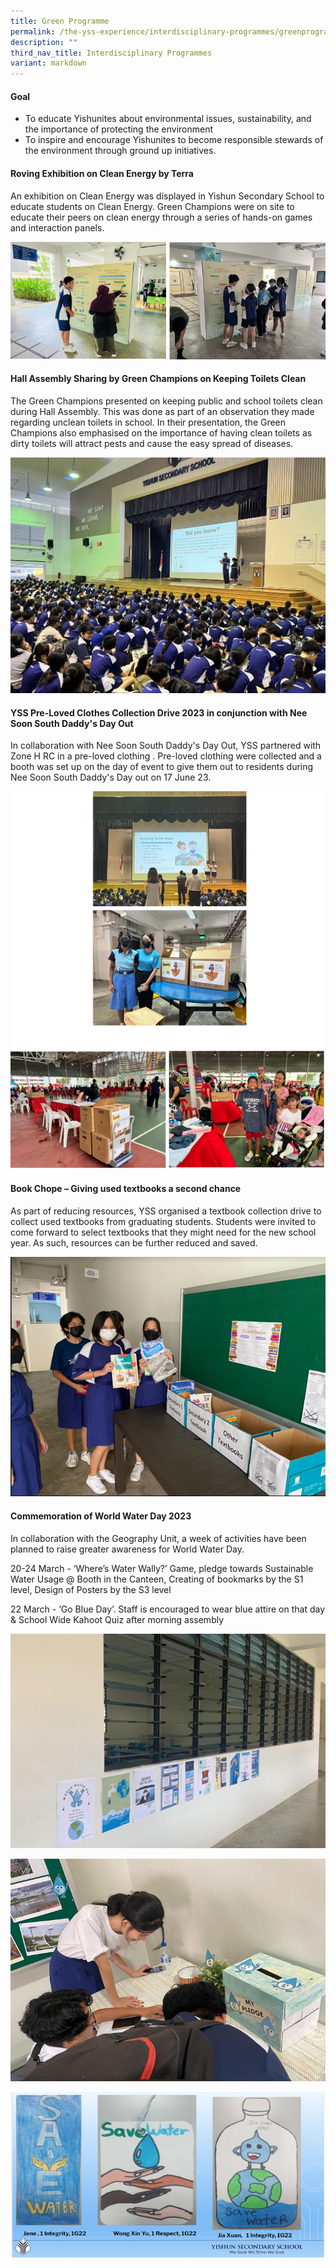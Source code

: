 ```yaml
---
title: Green Programme
permalink: /the-yss-experience/interdisciplinary-programmes/greenprogramme/
description: ""
third_nav_title: Interdisciplinary Programmes
variant: markdown
---
```

#### Goal

*   To educate Yishunites about environmental issues, sustainability, and the importance of protecting the environment 
*   To inspire and encourage Yishunites to become responsible stewards of the environment through ground up initiatives. 

#### Roving Exhibition on Clean Energy by Terra 

An exhibition on Clean Energy was displayed in Yishun Secondary School to educate students on Clean Energy. Green Champions were on site to educate their peers on clean energy through a series of hands-on games and interaction panels.

![](/images/YSS%20Exp/Green_Programme/greenp-1.png)

#### Hall Assembly Sharing by Green Champions on Keeping Toilets Clean

The Green Champions presented on keeping public and school toilets clean during Hall Assembly. This was done as part of an observation they made regarding unclean toilets in school. In their presentation, the Green Champions also emphasised on the importance of having clean toilets as dirty toilets will attract pests and cause the easy spread of diseases.

![](/images/YSS%20Exp/Green_Programme/greenp-2.png)

#### YSS Pre-Loved Clothes Collection Drive 2023 in conjunction with Nee Soon South Daddy's Day Out

In collaboration with Nee Soon South Daddy's Day Out, YSS partnered with Zone H RC in a pre-loved clothing . Pre-loved clothing were collected and a booth was set up on the day of event to give them out to residents during Nee Soon South Daddy's Day out on 17 June 23.

![](/images/YSS%20Exp/Green_Programme/greenp-3.png)

#### Book Chope – Giving used textbooks a second chance

As part of reducing resources, YSS organised a textbook collection drive to collect used textbooks from graduating students. Students were invited to come forward to select textbooks that they might need for the new school year. As such, resources can be further reduced and saved.

![](/images/YSS%20Exp/Green_Programme/greenp-4.png)

#### Commemoration of World Water Day 2023 

In collaboration with the Geography Unit, a week of activities have been planned to raise greater awareness for World Water Day. 

20-24 March - ‘Where’s Water Wally?’ Game, pledge towards Sustainable Water Usage @ Booth in the Canteen, Creating of bookmarks by the S1 level, Design of Posters by the S3 level 

22 March - ‘Go Blue Day’. Staff is encouraged to wear blue attire on that day & School Wide Kahoot Quiz after morning assembly

![](/images/YSS%20Exp/Green_Programme/greenp-5.png)

![](/images/YSS%20Exp/Green_Programme/greenp-6.png)

![](/images/YSS%20Exp/Green_Programme/greenp-7.png)


